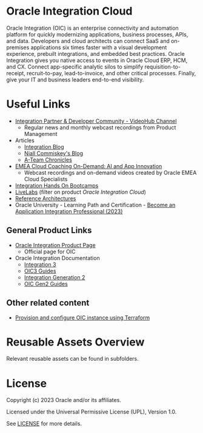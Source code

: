 # Oracle Integration Cloud

Oracle Integration (OIC) is an enterprise connectivity and automation platform for quickly modernizing applications, business processes, APIs, and data. Developers and cloud architects can connect SaaS and on-premises applications six times faster with a visual development experience, prebuilt integrations, and embedded best practices. Oracle Integration gives you native access to events in Oracle Cloud ERP, HCM, and CX. Connect app-specific analytic silos to simplify requisition-to-receipt, recruit-to-pay, lead-to-invoice, and other critical processes. Finally, give your IT and business leaders end-to-end visibility.

# Useful Links

- [Integration Partner & Developer Community - VideoHub Channel](https://videohub.oracle.com/channel/Oracle%2BPartner%2BCommunity)
  - Regular news and monthly webcast recordings from Product Management
- Articles
  - [Integration Blog](https://blogs.oracle.com/integration/)
  - [Niall Commiskey's Blog](http://niallcblogs.blogspot.com/)
  - [A-Team Chronicles](https://www.ateam-oracle.com/category/atm-integration)
- [EMEA Cloud Coaching On-Demand: AI and App Innovation](https://www.oracle.com/emea/cloud/events/cloud-coaching/on-demand/#ai-innovation)
  - Webcast recordings and on-demand videos created by Oracle EMEA Cloud Specialists
- [Integration Hands On Bootcamps](https://go.oracle.com/LP=110450?elqCampaignId=296318)
- [LiveLabs](https://apexapps.oracle.com/pls/apex/r/dbpm/livelabs/livelabs-workshop-cards) (filter on product *Oracle Integration Cloud*)
- [Reference Architectures](https://docs.oracle.com/solutions/?q=&cType=reference-architectures%2Csolution-playbook%2Cbuilt-deployed&product=Integration%20Generation%202%2CIntegration%20Cloud%20Service%2CIntegration%203%2CIntegration%20Adapters&sort=date-desc&lang=en)
- Oracle University - Learning Path and Certification - [Become an Application Integration Professional (2023)](https://mylearn.oracle.com/ou/learning-path/become-an-application-integration-professional-2023/122249)

## General Product Links

- [Oracle Integration Product Page](https://www.oracle.com/integration/application-integration/)
    - Official page for OIC 
- Oracle Integration Documentation
    - [Integration 3](https://docs.oracle.com/iaas/application-integration/index.html)
    - [OIC3 Guides](https://docs.oracle.com/en/cloud/paas/application-integration/books.html)
    - [Integration Generation 2](https://docs.oracle.com/en-us/iaas/integration/index.html)
    - [OIC Gen2 Guides](https://docs.oracle.com/en/cloud/paas/integration-cloud/books.html)

## Other related content

- [Provision and configure OIC instance using Terraform](https://medium.com/oracledevs/provision-and-configure-oracle-integration-cloud-instance-using-terraform-6baa89c257a)
  

# Reusable Assets Overview

Relevant reusable assets can be found in subfolders.

# License

Copyright (c) 2023 Oracle and/or its affiliates.

Licensed under the Universal Permissive License (UPL), Version 1.0.

See [LICENSE](https://github.com/oracle-devrel/technology-engineering/blob/main/LICENSE) for more details.
